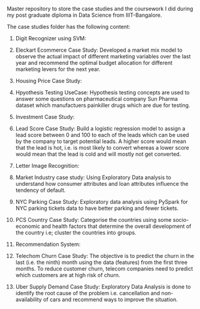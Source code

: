 Master repository to store the case studies and the coursework I did during my post graduate diploma in Data Science from IIIT-Bangalore.

The case studies folder has the following content:
1. Digit Recognizer using SVM:  

2. Eleckart Ecommerce Case Study: Developed a market mix model to observe the actual impact of different marketing variables over the last year and recommend the optimal budget      allocation for different marketing levers for the next year.

4. Housing Price Case Study:

5. Hpyothesis Testing UseCase: Hypothesis testing concepts are used to answer some questions on pharmaceutical company Sun Pharma dataset which manufactuers painkiller drugs which
   are due for testing.

6. Investment Case Study:

7. Lead Score Case Study: Build a logistic regression model to assign a lead score between 0 and 100 to each of the leads which can be used by the company to target potential leads. A higher score would mean that the lead is hot, i.e. is most likely to convert whereas a lower score would mean that the lead is cold and will mostly not get converted.

8. Letter Image Recognition:

9. Market Industry case study: Using Exploratory Data analysis to understand how consumer attributes and loan attributes influence the tendency of default.

10. NYC Parking Case Study: Exploratory data analysis using PySpark for NYC parking tickets data to have better parking and fewer tickets.

11. PCS Country Case Study: Categorise the countries using some socio-economic and health factors that determine the overall development of the country i.e; cluster the countries 
    into groups.

12. Recommendation System: 

13. Telechom Churn Case Study: The objective is to predict the churn in the last (i.e. the ninth) month using the data (features) from the first three months. To reduce customer       churn, telecom companies need to predict which customers are at high risk of churn.

14. Uber Supply Demand Case Study: Exploratory Data Analysis is done to identify the root cause of the problem i.e. cancellation and non-availability of cars and recommend ways       to improve the situation.
